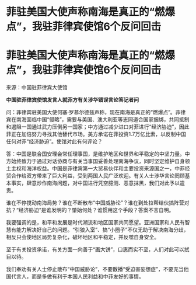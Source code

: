 # 菲驻美国大使声称南海是真正的“燃爆点”，我驻菲律宾使馆6个反问回击

# 菲驻美国大使声称南海是真正的“燃爆点”，我驻菲律宾使馆6个反问回击

来源：中国驻菲律宾大使馆

**中国驻菲律宾使馆发言人就菲方有关涉华错误言论答记者问**

问：菲律宾驻美国大使何塞·罗慕尔德兹声称，现在南海是真正的“燃爆点”。菲律宾在南海面临中国“侵略”，需要与美国、澳大利亚等志同道合国家捆绑，共同抵制和遏阻一国通过武力压倒另一国家；中方通过减少进口对菲进行“经济胁迫”，因此菲正在加倍努力寻找其他替代市场。美方承诺在菲投资1.7万亿比索，以反制中国任何对菲“经济胁迫”。使馆对此有何评论？

答：中国是联合国安理会常任理事国，是维护地区和世界和平稳定的中坚力量。中方始终致力于通过对话协商与有关当事国妥善处理南海争议，同时坚定维护自身领土主权和海洋权益。中国是菲律宾第一大贸易伙伴和主要投资来源国之一，中菲经贸合作给双方带来了巨大利益，受到两国人民广泛欢迎。有关人士涉华言论罔顾基本事实，肆意炒作南海问题，对中国进行凭空臆测、恶意抹黑，我们对此予以遣责。

谁在不停搅动南海局势？谁在不断散布“中国威胁论”？谁在到处拉帮结伙搞阵营对抗？“经济胁迫”是谁发明的？肇始何处？谁惯用这个手段？答案不言自明。

我要强调的是，和平和发展是时代潮流和地区国家共同愿望。亚洲国家和人民有智慧有能力解决好自己的问题。“引狼入室”、搞“小圈子”不仅无助于解决南海分歧，相反只会使地区局势复杂化，破坏地区和平稳定，并反噬自身安全。

至于有关投资承诺，有关方面一向善于“画大饼”，口惠而实不至，人们对此可以拭目以待。

我们奉劝有关人士停止散布“中国威胁论”，不要散播“受迫害妄想症”，不要充当他国代言人，而是多做有利于本国人民利益和中菲友好的事情。

